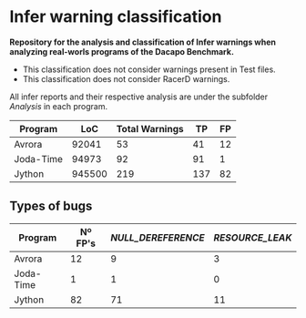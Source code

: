 # Infer warning classification

**Repository for the analysis and classification of Infer warnings when analyzing real-worls programs of the Dacapo Benchmark.**

* This classification does not consider warnings present in Test files. 
* This classification does not consider RacerD warnings.

All infer reports and their respective analysis are under the subfolder *Analysis* in each program.

Program | LoC | Total Warnings | TP | FP
------------ | ------------- | -------- | ---- | ----|
Avrora | 92041 | 53 | 41 | 12
Joda-Time | 94973 | 92 | 91 | 1
Jython | 945500 | 219 | 137 | 82

## Types of bugs

Program | Nº FP's | *NULL_DEREFERENCE* | *RESOURCE_LEAK* | 
------------ | ------------- | -------- | ---- |
Avrora | 12 | 9 | 3 |
Joda-Time | 1 | 1 | 0 |
Jython | 82 | 71 | 11 |
